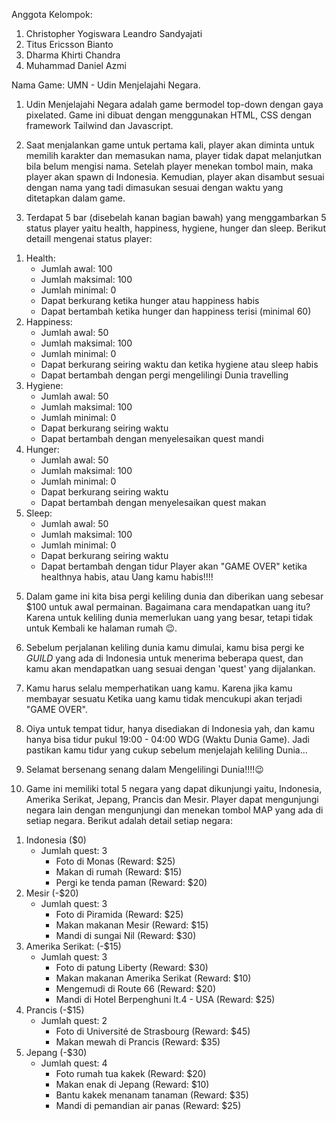 Anggota Kelompok:
1. Christopher Yogiswara Leandro Sandyajati
2. Titus Ericsson Bianto
3. Dharma Khirti Chandra
4. Muhammad Daniel Azmi


Nama Game: UMN - Udin Menjelajahi Negara.

1.   Udin Menjelajahi Negara adalah game bermodel top-down dengan gaya pixelated. Game ini dibuat dengan menggunakan HTML, CSS dengan 
framework Tailwind dan Javascript.

2. Saat menjalankan game untuk pertama kali, player akan diminta untuk memilih karakter dan memasukan nama, player tidak
dapat melanjutkan bila belum mengisi nama. Setelah player menekan tombol main, maka player akan spawn di Indonesia.
Kemudian, player akan disambut sesuai dengan nama yang tadi dimasukan sesuai dengan waktu yang ditetapkan dalam game.

3. Terdapat 5 bar (disebelah kanan bagian bawah) yang menggambarkan 5 status player yaitu health, happiness, hygiene, hunger dan sleep.
Berikut detaill mengenai status player:
  1) Health:
     - Jumlah awal: 100
     - Jumlah maksimal: 100
     - Jumlah minimal: 0
     - Dapat berkurang ketika hunger atau happiness habis
     - Dapat bertambah ketika hunger dan happiness terisi (minimal 60)
  2) Happiness:
     - Jumlah awal: 50
     - Jumlah maksimal: 100
     - Jumlah minimal: 0
     - Dapat berkurang seiring waktu dan ketika hygiene atau sleep habis
     - Dapat bertambah dengan pergi mengelilingi Dunia travelling
  3) Hygiene:
     - Jumlah awal: 50
     - Jumlah maksimal: 100
     - Jumlah minimal: 0
     - Dapat berkurang seiring waktu
     - Dapat bertambah dengan menyelesaikan quest mandi
  4) Hunger:
     - Jumlah awal: 50
     - Jumlah maksimal: 100
     - Jumlah minimal: 0
     - Dapat berkurang seiring waktu
     - Dapat bertambah dengan menyelesaikan quest makan
  5) Sleep:
     - Jumlah awal: 50
     - Jumlah maksimal: 100
     - Jumlah minimal: 0
     - Dapat berkurang seiring waktu
     - Dapat bertambah dengan tidur
Player akan "GAME OVER" ketika healthnya habis, atau Uang kamu habis!!!!

5. Dalam game ini kita bisa pergi keliling dunia dan diberikan uang sebesar $100 untuk awal permainan. Bagaimana cara mendapatkan uang itu? Karena untuk keliling dunia memerlukan uang yang besar, tetapi tidak untuk Kembali ke halaman rumah 😉.


6. Sebelum perjalanan keliling dunia kamu dimulai, kamu bisa pergi ke *GUILD* yang ada di Indonesia untuk menerima beberapa quest, dan kamu akan mendapatkan uang sesuai dengan 'quest' yang dijalankan.

7. Kamu harus selalu memperhatikan uang kamu. Karena jika kamu membayar sesuatu Ketika uang kamu tidak mencukupi akan terjadi "GAME OVER".

8. Oiya untuk tempat tidur, hanya disediakan di Indonesia yah, dan kamu hanya bisa tidur pukul 19:00 - 04:00 WDG (Waktu Dunia Game). Jadi pastikan kamu tidur yang cukup sebelum menjelajah keliling Dunia...

9. Selamat bersenang senang dalam Mengelilingi Dunia!!!!😉

10. Game ini memiliki total 5 negara yang dapat dikunjungi yaitu, Indonesia, Amerika Serikat, Jepang, Prancis dan Mesir. Player dapat
mengunjungi negara lain dengan mengunjungi dan menekan tombol MAP yang ada di setiap negara.
Berikut adalah detail setiap negara:
  1) Indonesia ($0)
     - Jumlah quest: 3
         - Foto di Monas (Reward: $25)
         - Makan di rumah (Reward: $15)
         - Pergi ke tenda paman (Reward: $20)
   2) Mesir (-$20)
      - Jumlah quest: 3
          - Foto di Piramida (Reward: $25)
          - Makan makanan Mesir (Reward: $15)
          - Mandi di sungai Nil (Reward: $30)
   3) Amerika Serikat: (-$15)
      - Jumlah quest: 3
          - Foto di patung Liberty (Reward: $30)
          - Makan makanan Amerika Serikat (Reward: $10)
          - Mengemudi di Route 66 (Reward: $20)
          - Mandi di Hotel Berpenghuni lt.4 - USA (Reward: $25)
   4) Prancis (-$15)
      - Jumlah quest: 2
          - Foto di Université de Strasbourg (Reward: $45)
          - Makan mewah di Prancis (Reward: $35)
   5) Jepang (-$30)
      - Jumlah quest: 4
          - Foto rumah tua kakek (Reward: $20)
          - Makan enak di Jepang (Reward: $10)
          - Bantu kakek menanam tanaman (Reward: $35)
          - Mandi di pemandian air panas (Reward: $25)